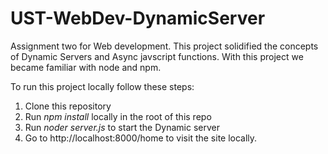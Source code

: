 # UST-WebDev-DynamicServer
Assignment two for Web development. This project solidified the concepts of Dynamic Servers and Async javscript functions.
With this project we became familiar with node and npm.

To run this project locally follow these steps:
  1. Clone this repository
  2. Run _npm install_ locally in the root of this repo
  3. Run _noder server.js_ to start the Dynamic server
  4. Go to http://localhost:8000/home to visit the site locally.
